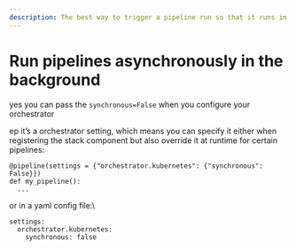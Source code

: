 ```yaml
---
description: The best way to trigger a pipeline run so that it runs in the background
---
```


# Run pipelines asynchronously in the background

yes you can pass the `synchronous=False` when you configure your orchestrator

ep it’s a orchestrator setting, which means you can specify it either when registering the stack component but also override it at runtime for certain pipelines:

```
@pipeline(settings = {"orchestrator.kubernetes": {"synchronous": False}})
def my_pipeline():
  ...
```

or in a yaml config file:\


```
settings:
  orchestrator.kubernetes:
    synchronous: false
```
